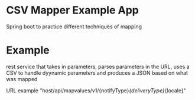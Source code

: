 # CSV Mapper Example App
Spring boot to practice different techniques of mapping


# Example
rest service that takes in parameters, parses parameters in the URL, uses a CSV to handle dyynamic parameters and produces a JSON based on what was mapped

URL example
"host/api/mapvalues/v1/{notifyType}_{deliveryType}_{locale}"